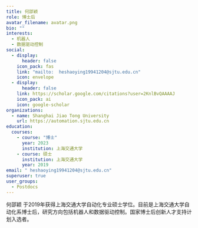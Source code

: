 ```yaml
---
title: 何邵颖
role: 博士后
avatar_filename: avatar.png
bio: ""
interests:
  - 机器人
  - 数据驱动控制
social:
  - display:
      header: false
    icon_pack: fas
    link: "mailto:  heshaoying19941204@sjtu.edu.cn"
    icon: envelope
  - display:
      header: false
    link: https://scholar.google.com/citations?user=2KnlBvQAAAAJ
    icon_pack: ai
    icon: google-scholar
organizations:
  - name: Shanghai Jiao Tong University
    url: https://automation.sjtu.edu.cn
education:
  courses:
    - course: "博士"
      year: 2023
      institution: 上海交通大学
    - course: 硕士
      institution: 上海交通大学
      year: 2019
email: " heshaoying19941204@sjtu.edu.cn"
superuser: true
user_groups:
  - Postdocs
---
```

何邵颖 于2019年获得上海交通大学自动化专业硕士学位。目前是上海交通大学自动化系博士后，研究方向包括机器人和数据驱动控制。国家博士后创新人才支持计划入选者。
